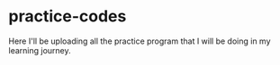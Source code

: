 # practice-codes
Here I'll be uploading all the practice program that I will be doing in my learning journey.
